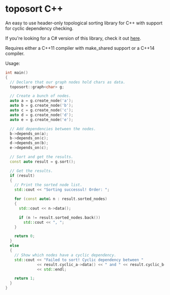 # toposort C++

An easy to use header-only topological sorting library for C++ with support for cyclic dependency checking.

If you're looking for a C# version of this library, check it out [here](https://github.com/cemdervis/toposort-csharp).

Requires either a C++11 compiler with make_shared support or a C++14 compiler.

Usage:

```cpp
int main()
{
  // Declare that our graph nodes hold chars as data.
  toposort::graph<char> g;

  // Create a bunch of nodes.
  auto a = g.create_node('a');
  auto b = g.create_node('b');
  auto c = g.create_node('c');
  auto d = g.create_node('d');
  auto e = g.create_node('e');

  // Add dependencies between the nodes.
  b->depends_on(a);
  b->depends_on(c);
  d->depends_on(b);
  e->depends_on(c);

  // Sort and get the results.
  const auto result = g.sort();

  // Get the results.
  if (result)
  {
    // Print the sorted node list.
    std::cout << "Sorting successul! Order: ";

    for (const auto& n : result.sorted_nodes)
    {
      std::cout << n->data();

      if (n != result.sorted_nodes.back())
        std::cout << ", ";
    }

    return 0;
  }
  else
  {
    // Show which nodes have a cyclic dependency.
    std::cout << "Failed to sort! Cyclic dependency between "
              << result.cyclic_a->data() << " and " << result.cyclic_b->data()
              << std::endl;

    return 1;
  }
}
```
